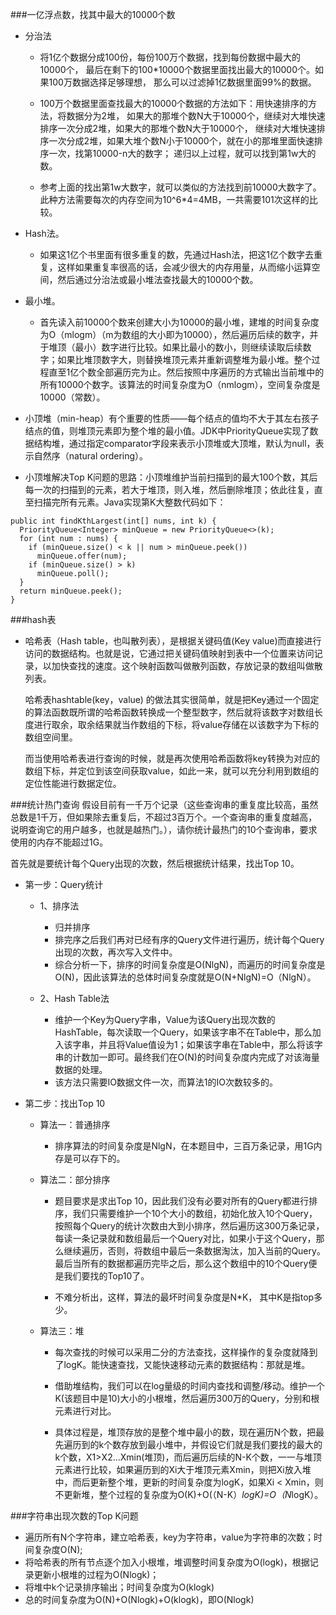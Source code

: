 ###一亿浮点数，找其中最大的10000个数

- 分治法
    - 将1亿个数据分成100份，每份100万个数据，找到每份数据中最大的10000个，
    最后在剩下的100*10000个数据里面找出最大的10000个。如果100万数据选择足够理想，
    那么可以过滤掉1亿数据里面99%的数据。
    
    - 100万个数据里面查找最大的10000个数据的方法如下：用快速排序的方法，将数据分为2堆，
    如果大的那堆个数N大于10000个，继续对大堆快速排序一次分成2堆，如果大的那堆个数N大于10000个，
    继续对大堆快速排序一次分成2堆，如果大堆个数N小于10000个，就在小的那堆里面快速排序一次，找第10000-n大的数字；
    递归以上过程，就可以找到第1w大的数。
    
    - 参考上面的找出第1w大数字，就可以类似的方法找到前10000大数字了。
    此种方法需要每次的内存空间为10^6*4=4MB，一共需要101次这样的比较。
    
- Hash法。
    - 如果这1亿个书里面有很多重复的数，先通过Hash法，把这1亿个数字去重复，这样如果重复率很高的话，会减少很大的内存用量，从而缩小运算空间，然后通过分治法或最小堆法查找最大的10000个数。
    
- 最小堆。
    - 首先读入前10000个数来创建大小为10000的最小堆，建堆的时间复杂度为O（mlogm）（m为数组的大小即为10000），然后遍历后续的数字，并于堆顶（最小）数字进行比较。如果比最小的数小，则继续读取后续数字；如果比堆顶数字大，则替换堆顶元素并重新调整堆为最小堆。整个过程直至1亿个数全部遍历完为止。然后按照中序遍历的方式输出当前堆中的所有10000个数字。该算法的时间复杂度为O（nmlogm），空间复杂度是10000（常数）。
    
- 小顶堆（min-heap）有个重要的性质——每个结点的值均不大于其左右孩子结点的值，则堆顶元素即为整个堆的最小值。JDK中PriorityQueue实现了数据结构堆，通过指定comparator字段来表示小顶堆或大顶堆，默认为null，表示自然序（natural ordering）。

- 小顶堆解决Top K问题的思路：小顶堆维护当前扫描到的最大100个数，其后每一次的扫描到的元素，若大于堆顶，则入堆，然后删除堆顶；依此往复，直至扫描完所有元素。Java实现第K大整数代码如下：
```aidl
public int findKthLargest(int[] nums, int k) {
  PriorityQueue<Integer> minQueue = new PriorityQueue<>(k);
  for (int num : nums) {
    if (minQueue.size() < k || num > minQueue.peek())
      minQueue.offer(num);
    if (minQueue.size() > k)
      minQueue.poll();
  }
  return minQueue.peek();
}
```
###hash表
- 哈希表（Hash table，也叫散列表），是根据关键码值(Key value)而直接进行访问的数据结构。也就是说，它通过把关键码值映射到表中一个位置来访问记录，以加快查找的速度。这个映射函数叫做散列函数，存放记录的数组叫做散列表。
  
  哈希表hashtable(key，value) 的做法其实很简单，就是把Key通过一个固定的算法函数既所谓的哈希函数转换成一个整型数字，然后就将该数字对数组长度进行取余，取余结果就当作数组的下标，将value存储在以该数字为下标的数组空间里。
  
  而当使用哈希表进行查询的时候，就是再次使用哈希函数将key转换为对应的数组下标，并定位到该空间获取value，如此一来，就可以充分利用到数组的定位性能进行数据定位。
  
###统计热门查询
假设目前有一千万个记录（这些查询串的重复度比较高，虽然总数是1千万，但如果除去重复后，不超过3百万个。一个查询串的重复度越高，说明查询它的用户越多，也就是越热门。），请你统计最热门的10个查询串，要求使用的内存不能超过1G。

首先就是要统计每个Query出现的次数，然后根据统计结果，找出Top 10。

- 第一步：Query统计
    - 1、排序法
        - 归并排序
        - 排完序之后我们再对已经有序的Query文件进行遍历，统计每个Query出现的次数，再次写入文件中。
        - 综合分析一下，排序的时间复杂度是O(NlgN)，而遍历的时间复杂度是O(N)，因此该算法的总体时间复杂度就是O(N+NlgN)=O（NlgN）。

    - 2、Hash Table法
        - 维护一个Key为Query字串，Value为该Query出现次数的HashTable，每次读取一个Query，如果该字串不在Table中，那么加入该字串，并且将Value值设为1；如果该字串在Table中，那么将该字串的计数加一即可。最终我们在O(N)的时间复杂度内完成了对该海量数据的处理。
        - 该方法只需要IO数据文件一次，而算法1的IO次数较多的。
        
- 第二步：找出Top 10
    - 算法一：普通排序
         - 排序算法的时间复杂度是NlgN，在本题目中，三百万条记录，用1G内存是可以存下的。
    
    - 算法二：部分排序
    
        - 题目要求是求出Top 10，因此我们没有必要对所有的Query都进行排序，我们只需要维护一个10个大小的数组，初始化放入10个Query，按照每个Query的统计次数由大到小排序，然后遍历这300万条记录，每读一条记录就和数组最后一个Query对比，如果小于这个Query，那么继续遍历，否则，将数组中最后一条数据淘汰，加入当前的Query。最后当所有的数据都遍历完毕之后，那么这个数组中的10个Query便是我们要找的Top10了。
    
        - 不难分析出，这样，算法的最坏时间复杂度是N*K， 其中K是指top多少。
    
    - 算法三：堆
    
        - 每次查找的时候可以采用二分的方法查找，这样操作的复杂度就降到了logK。能快速查找，又能快速移动元素的数据结构：那就是堆。
        - 借助堆结构，我们可以在log量级的时间内查找和调整/移动。维护一个K(该题目中是10)大小的小根堆，然后遍历300万的Query，分别和根元素进行对比。
        
        - 具体过程是，堆顶存放的是整个堆中最小的数，现在遍历N个数，把最先遍历到的k个数存放到最小堆中，并假设它们就是我们要找的最大的k个数，X1>X2…Xmin(堆顶)，而后遍历后续的N-K个数，一一与堆顶元素进行比较，如果遍历到的Xi大于堆顶元素Xmin，则把Xi放入堆中，而后更新整个堆，更新的时间复杂度为logK，如果Xi < Xmin，则不更新堆，整个过程的复杂度为O(K)+O(（N-K）*logK)=O（N*logK）。
        
   
###字符串出现次数的Top K问题
- 遍历所有N个字符串，建立哈希表，key为字符串，value为字符串的次数；时间复杂度O(N);
- 将哈希表的所有节点逐个加入小根堆，堆调整时间复杂度为O(logk)，根据记录更新小根堆的过程为O(Nlogk)；
- 将堆中k个记录排序输出；时间复杂度为O(klogk)
- 总的时间复杂度为O(N)+O(Nlogk)+O(klogk)，即O(Nlogk)
